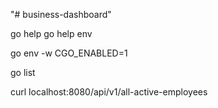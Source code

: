 "# business-dashboard" 

go help
go help env

go env -w CGO_ENABLED=1

go list

curl localhost:8080/api/v1/all-active-employees
